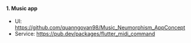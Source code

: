 #### 1. Music app
- UI: https://github.com/quanngovan98/Music_Neumorphism_AppConcept
- Service: https://pub.dev/packages/flutter_midi_command
